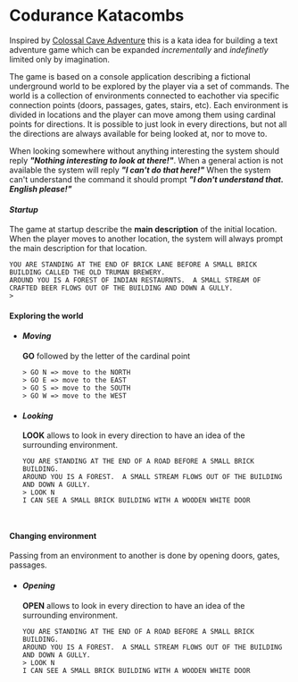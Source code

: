 # Codurance Katacombs

Inspired by [Colossal Cave Adventure](https://en.wikipedia.org/wiki/Colossal_Cave_Adventure) this is a kata idea for building a text adventure game which can be expanded *incrementally* and *indefinetly* limited only by imagination.

The game is based on a console application describing a fictional underground world to be explored by the player via a set of commands.
The world is a collection of environments connected to eachother via specific connection points (doors, passages, gates, stairs, etc). Each environment is divided in locations and the player can move among them using cardinal points for directions. 
It is possible to just look in every directions, but not all the directions are always available for being looked at, nor to move to. 

When looking somewhere without anything interesting the system should reply ***"Nothing interesting to look at there!"***. 
When a general action is not available the system will reply ***"I can't do that here!"*** 
When the system can't understand the command it should prompt ***"I don't understand that. English please!"***

#### *Startup*

The game at startup describe the **main description** of the initial location. When the player moves to another location, the system will always prompt the main description for that location.

    YOU ARE STANDING AT THE END OF BRICK LANE BEFORE A SMALL BRICK BUILDING CALLED THE OLD TRUMAN BREWERY. 
    AROUND YOU IS A FOREST OF INDIAN RESTAURNTS.  A SMALL STREAM OF CRAFTED BEER FLOWS OUT OF THE BUILDING AND DOWN A GULLY.
    >
    
 
 #### Exploring the world 
 
  * #### *Moving* 
     **GO** followed by the letter of the cardinal point
    ```
    > GO N => move to the NORTH
    > GO E => move to the EAST
    > GO S => move to the SOUTH
    > GO W => move to the WEST
    ```
    
  * #### *Looking*
    **LOOK** allows to look in every direction to have an idea of the surrounding environment. 
    ```
    YOU ARE STANDING AT THE END OF A ROAD BEFORE A SMALL BRICK BUILDING. 
    AROUND YOU IS A FOREST.  A SMALL STREAM FLOWS OUT OF THE BUILDING AND DOWN A GULLY.
    > LOOK N
    I CAN SEE A SMALL BRICK BUILDING WITH A WOODEN WHITE DOOR
    ```
 
    ```
   
  #### Changing environment
Passing from an environment to another is done by opening doors, gates, passages. 

 * #### *Opening*
    **OPEN** allows to look in every direction to have an idea of the surrounding environment. 
    ```
    YOU ARE STANDING AT THE END OF A ROAD BEFORE A SMALL BRICK BUILDING. 
    AROUND YOU IS A FOREST.  A SMALL STREAM FLOWS OUT OF THE BUILDING AND DOWN A GULLY.
    > LOOK N
    I CAN SEE A SMALL BRICK BUILDING WITH A WOODEN WHITE DOOR

